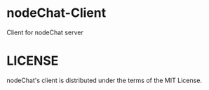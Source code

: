 nodeChat-Client
===============

Client for nodeChat server

LICENSE
=======

nodeChat's client is distributed under the terms of the MIT License.
